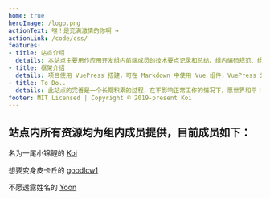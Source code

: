 ```yaml
---
home: true
heroImage: /logo.png
actionText: 嘿！是充满激情的你啊 →
actionLink: /code/css/
features:
- title: 站点介绍
  details: 本站点主要用作应用开发组内前端成员的技术要点记录和总结、组内编码规范、组内可复用组件示例以及项目搭建时所需的基础类库等。
- title: 框架介绍
  details: 项目使用 VuePress 搭建，可在 Markdown 中使用 Vue 组件，VuePress 为每个页面预渲染生成静态的 HTML，同时在页面被加载的时候，将作为 SPA 运行。
- title: To Do..
  details: 此站点的完善是一个长期积累的过程，在不影响正常工作的情况下，愿世界和平！
footer: MIT Licensed | Copyright © 2019-present Koi
---
```


## 站点内所有资源均为组内成员提供，目前成员如下：

名为一尾小锦鲤的 [Koi](https://github.com/wenhai974)

想要变身皮卡丘的 [goodlcw1](http://lovem.fun)

不愿透露姓名的 [Yoon](https://github.com/lyx0717)